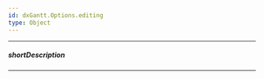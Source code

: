 ```yaml
---
id: dxGantt.Options.editing
type: Object
---
```

---
##### shortDescription
<!-- Description goes here -->

---
<!-- Description goes here -->
